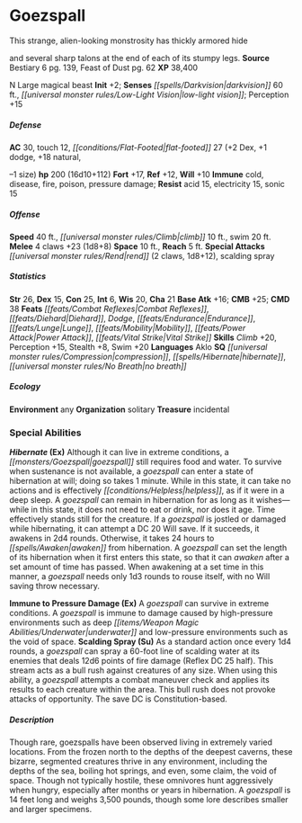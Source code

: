 ﻿---
cssclass: [monsters]
title1: Goezspall
desc_short: This strange, alien-looking monstrosity has thickly armored hideand several
  sharp talons at the end of each of its stumpy legs.
title2: Goezspall
CR: 14
sources:
- name: Bestiary 6
  page: 139
  link: http://paizo.com/products/btpy9oge?Pathfinder-Roleplaying-Game-Bestiary-6-Hardcover
- name: Feast of Dust
  page: 62
  link: http://paizo.com/products/btpy9grq?Pathfinder-Module-Feast-of-Dust
XP: 38400
alignment: N
size: Large
type: magical beast
initiative:
  bonus: 2
senses:
  darkvision: 60
  low-light vision: true
AC:
  AC: 30
  touch: 12
  flat_footed: 27
  components:
    dex: 2
    dodge: 1
    natural,-1 size: 18
HP:
  HP: 200
  long: 16d10+112
saves:
  fort: 17
  ref: 12
  will: 10
immunities:
- cold
- disease
- fire
- poison
- pressure damage
resistances:
  acid: 15
  electricity: 15
  sonic: 15
speeds:
  base: 40
  climb: 10
  swim: 20
attacks:
  melee:
  - - text: 4 claws +23 (1d8+8)
      entries:
      - - damage: 1d8+8
      count: 4
      attack: claws
      bonus:
      - 23
  special:
  - rend (2 claws, 1d8+12)
  - scalding spray
space: 10
reach: 5
ability_scores:
  STR: 26
  DEX: 15
  CON: 25
  INT: 6
  WIS: 20
  CHA: 21
BAB: 16
CMB: 25
CMD: 38
feats:
- name: Combat Reflexes
- name: Diehard
- name: Dodge
- name: Endurance
- name: Lunge
- name: Mobility
- name: Power Attack
- name: Vital Strike
skills:
  Climb: 20
  Perception: 15
  Stealth: 8
  Swim: 20
languages:
- Aklo
special_qualities:
- compression
- hibernate
- no breath
ecology:
  environment: any
  organization: solitary
  treasure_type: incidental
special_abilities:
  Hibernate (Ex): Although it can live in extreme conditions, a goezspall still requires
    food and water. To survive when sustenance is not available, a goezspall can enter
    a state of hibernation at will; doing so takes 1 minute. While in this state,
    it can take no actions and is effectively helpless, as if it were in a deep sleep.
    A goezspall can remain in hibernation for as long as it wishes-while in this state,
    it does not need to eat or drink, nor does it age. Time effectively stands still
    for the creature. If a goezspall is jostled or damaged while hibernating, it can
    attempt a DC 20 Will save. If it succeeds, it awakens in 2d4 rounds. Otherwise,
    it takes 24 hours to awaken from hibernation. A goezspall can set the length of
    its hibernation when it first enters this state, so that it can awaken after a
    set amount of time has passed. When awakening at a set time in this manner, a
    goezspall needs only 1d3 rounds to rouse itself, with no Will saving throw necessary.
  Immune to Pressure Damage (Ex): A goezspall can survive in extreme conditions. A
    goezspall is immune to damage caused by high-pressure environments such as deep
    underwater and low-pressure environments such as the void of space.
  Scalding Spray (Su): As a standard action once every 1d4 rounds, a goezspall can
    spray a 60-foot line of scalding water at its enemies that deals 12d6 points of
    fire damage (Reflex DC 25 half). This stream acts as a bull rush against creatures
    of any size. When using this ability, a goezspall attempts a combat maneuver check
    and applies its results to each creature within the area. This bull rush does
    not provoke attacks of opportunity. The save DC is Constitution-based.
desc_long: Though rare, goezspalls have been observed living in extremely varied locations.
  From the frozen north to the depths of the deepest caverns, these bizarre, segmented
  creatures thrive in any environment, including the depths of the sea, boiling hot
  springs, and even, some claim, the void of space. Though not typically hostile,
  these omnivores hunt aggressively when hungry, especially after months or years
  in hibernation. A goezspall is 14 feet long and weighs 3,500 pounds, though some
  lore describes smaller and larger specimens.

---

# Goezspall
This strange, alien-looking monstrosity has thickly armored hide

and several sharp talons at the end of each of its stumpy legs.
**Source** Bestiary 6 pg. 139, Feast of Dust pg. 62
**XP** 38,400

N Large magical beast
**Init** +2; **Senses** _[[spells/Darkvision|darkvision]]_ 60 ft., _[[universal monster rules/Low-Light Vision|low-light vision]]_; Perception +15

##### Defense

**AC** 30, touch 12, _[[conditions/Flat-Footed|flat-footed]]_ 27 (+2 Dex, +1 dodge, +18 natural,

–1 size)
**hp** 200 (16d10+112)
**Fort** +17, **Ref** +12, **Will** +10
**Immune** cold, disease, fire, poison, pressure damage; **Resist** acid 15, electricity 15, sonic 15

##### Offense
**Speed** 40 ft., _[[universal monster rules/Climb|climb]]_ 10 ft., swim 20 ft.
**Melee** 4 claws +23 (1d8+8)
**Space** 10 ft., **Reach** 5 ft.
**Special Attacks** _[[universal monster rules/Rend|rend]]_ (2 claws, 1d8+12), scalding spray

##### Statistics
**Str** 26, **Dex** 15, **Con** 25, **Int** 6, **Wis** 20, **Cha** 21
**Base Atk** +16; **CMB** +25; **CMD** 38
**Feats** _[[feats/Combat Reflexes|Combat Reflexes]]_, _[[feats/Diehard|Diehard]]_, _Dodge_, _[[feats/Endurance|Endurance]]_, _[[feats/Lunge|Lunge]]_, _[[feats/Mobility|Mobility]]_, _[[feats/Power Attack|Power Attack]]_, _[[feats/Vital Strike|Vital Strike]]_
**Skills** _Climb_ +20, Perception +15, Stealth +8, Swim +20
**Languages** Aklo
**SQ** _[[universal monster rules/Compression|compression]]_, _[[spells/Hibernate|hibernate]]_, _[[universal monster rules/No Breath|no breath]]_

##### Ecology

**Environment** any
**Organization** solitary
**Treasure** incidental

### Special Abilities

**_Hibernate_ (Ex)** Although it can live in extreme conditions, a _[[monsters/Goezspall|goezspall]]_ still requires food and water. To survive when sustenance is not available, a _goezspall_ can enter a state of hibernation at will; doing so takes 1 minute. While in this state, it can take no actions and is effectively _[[conditions/Helpless|helpless]]_, as if it were in a deep sleep. A _goezspall_ can remain in hibernation for as long as it wishes—while in this state, it does not need to eat or drink, nor does it age. Time effectively stands still for the creature. If a _goezspall_ is jostled or damaged while hibernating, it can attempt a DC 20 Will save. If it succeeds, it awakens in 2d4 rounds. Otherwise, it takes 24 hours to _[[spells/Awaken|awaken]]_ from hibernation. A _goezspall_ can set the length of its hibernation when it first enters this state, so that it can _awaken_ after a set amount of time has passed. When awakening at a set time in this manner, a _goezspall_ needs only 1d3 rounds to rouse itself, with no Will saving throw necessary.

**Immune to Pressure Damage (Ex)** A _goezspall_ can survive in extreme conditions. A _goezspall_ is immune to damage caused by high-pressure environments such as deep _[[items/Weapon Magic Abilities/Underwater|underwater]]_ and low-pressure environments such as the void of space.
**Scalding Spray (Su)** As a standard action once every 1d4 rounds, a _goezspall_ can spray a 60-foot line of scalding water at its enemies that deals 12d6 points of fire damage (Reflex DC 25 half). This stream acts as a bull rush against creatures of any size. When using this ability, a _goezspall_ attempts a combat maneuver check and applies its results to each creature within the area. This bull rush does not provoke attacks of opportunity. The save DC is Constitution-based.

##### Description

Though rare, goezspalls have been observed living in extremely varied locations. From the frozen north to the depths of the deepest caverns, these bizarre, segmented creatures thrive in any environment, including the depths of the sea, boiling hot springs, and even, some claim, the void of space. Though not typically hostile, these omnivores hunt aggressively when hungry, especially after months or years in hibernation. A _goezspall_ is 14 feet long and weighs 3,500 pounds, though some lore describes smaller and larger specimens.
